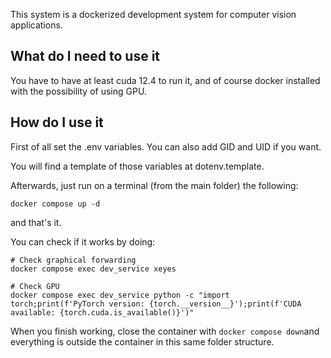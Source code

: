 This system is a dockerized development system for computer vision applications.

## What do I need to use it

You have to have at least cuda 12.4 to run it, and of course docker installed
with the possibility of using GPU.

## How do I use it

First of all set the .env variables. You can also add GID and UID if you want.

You will find a template of those variables at dotenv.template.

Afterwards, just run on a terminal (from the main folder) the following:
```
docker compose up -d
```
and that's it.

You can check if it works by doing:
```
# Check graphical forwarding
docker compose exec dev_service xeyes

# Check GPU
docker compose exec dev_service python -c "import torch;print(f'PyTorch version: {torch.__version__}');print(f'CUDA available: {torch.cuda.is_available()}')"
```

When you finish working, close the container with `docker compose down`and everything is
outside the container in this same folder structure.
